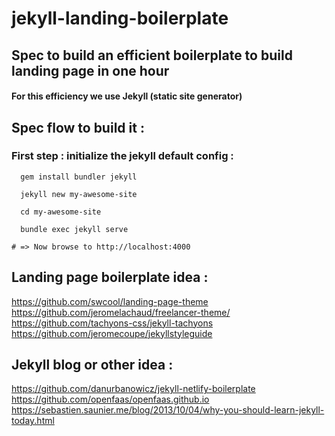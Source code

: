 # jekyll-landing-boilerplate

## Spec to build an efficient boilerplate to build landing page in one hour

#### For this efficiency we use Jekyll (static site generator)

## Spec flow to build it :
### First step : initialize the jekyll default config : 
```
  gem install bundler jekyll

  jekyll new my-awesome-site

  cd my-awesome-site

  bundle exec jekyll serve

# => Now browse to http://localhost:4000
```


## Landing page boilerplate idea :
https://github.com/swcool/landing-page-theme
</br>
https://github.com/jeromelachaud/freelancer-theme/
</br>
https://github.com/tachyons-css/jekyll-tachyons
</br>
https://github.com/jeromecoupe/jekyllstyleguide

## Jekyll blog or other idea :
https://github.com/danurbanowicz/jekyll-netlify-boilerplate
</br>
https://github.com/openfaas/openfaas.github.io
</br>
https://sebastien.saunier.me/blog/2013/10/04/why-you-should-learn-jekyll-today.html
